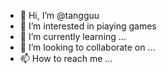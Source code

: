- 👋 Hi, I’m @tangguu
- 👀 I’m interested in piaying games
- 🌱 I’m currently learning ...
- 💞️ I’m looking to collaborate on ...
- 📫 How to reach me ...

<!---
tangguu/tangguu is a ✨ special ✨ repository because its `README.md` (this file) appears on your GitHub profile.
You can click the Preview link to take a look at your changes.
--->
